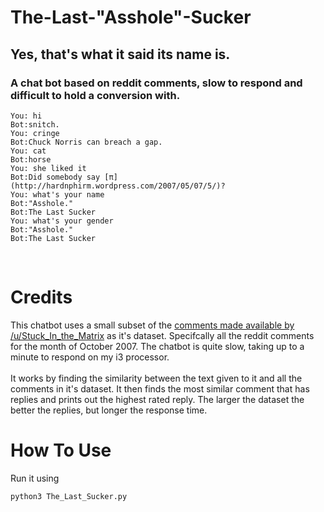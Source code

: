 # The-Last-"Asshole"-Sucker 
## Yes, that's what it said its name is.
### A chat bot based on reddit comments, slow to respond and difficult to hold a conversion with.

```
You: hi
Bot:snitch.
You: cringe
Bot:Chuck Norris can breach a gap.
You: cat
Bot:horse
You: she liked it
Bot:Did somebody say [π](http://hardnphirm.wordpress.com/2007/05/07/5/)?
You: what's your name
Bot:"Asshole."
Bot:The Last Sucker
You: what's your gender
Bot:"Asshole."
Bot:The Last Sucker
```
<br>

# Credits
This chatbot uses a small subset of the [comments made available by /u/Stuck_In_the_Matrix](https://www.reddit.com/r/datasets/comments/3bxlg7/i_have_every_publicly_available_reddit_comment) as it's dataset.
Specifcally all the reddit comments for the month of October 2007. The chatbot is quite slow, taking up to a minute to respond on my i3 processor.
<br>
<br>
It works by finding the similarity between the text given to it and all the comments in it's dataset.
It then finds the most similar comment that has replies and prints out the highest rated reply.
The larger the dataset the better the replies, but longer the response time.
<br>
# How To Use
Run it using 
```
python3 The_Last_Sucker.py
```
